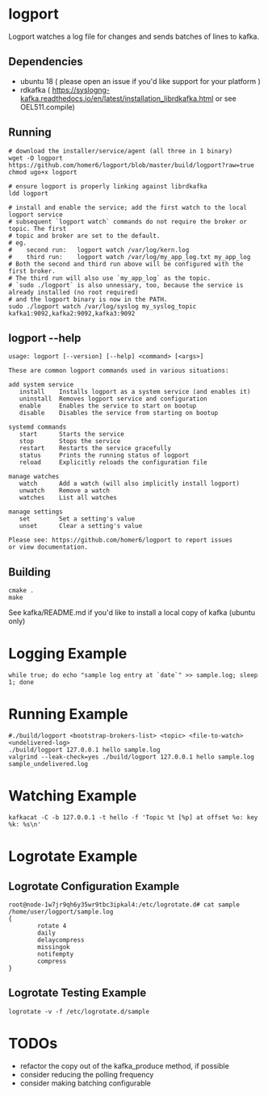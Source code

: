 # logport

Logport watches a log file for changes and sends batches of lines to kafka.


## Dependencies
- ubuntu 18 ( please open an issue if you'd like support for your platform )
- rdkafka ( https://syslogng-kafka.readthedocs.io/en/latest/installation_librdkafka.html or see OEL511.compile)

## Running
```
# download the installer/service/agent (all three in 1 binary)
wget -O logport https://github.com/homer6/logport/blob/master/build/logport?raw=true
chmod ugo+x logport

# ensure logport is properly linking against librdkafka
ldd logport

# install and enable the service; add the first watch to the local logport service
# subsequent `logport watch` commands do not require the broker or topic. The first
# topic and broker are set to the default.
# eg.
#    second run:   logport watch /var/log/kern.log
#    third run:    logport watch /var/log/my_app_log.txt my_app_log
# Both the second and third run above will be configured with the first broker.
# The third run will also use `my_app_log` as the topic.
# `sudo ./logport` is also unnessary, too, because the service is already installed (no root required)
# and the logport binary is now in the PATH.
sudo ./logport watch /var/log/syslog my_syslog_topic kafka1:9092,kafka2:9092,kafka3:9092
```


## logport --help
```
usage: logport [--version] [--help] <command> [<args>]

These are common logport commands used in various situations:

add system service
   install    Installs logport as a system service (and enables it)
   uninstall  Removes logport service and configuration
   enable     Enables the service to start on bootup
   disable    Disables the service from starting on bootup

systemd commands
   start      Starts the service
   stop       Stops the service
   restart    Restarts the service gracefully
   status     Prints the running status of logport
   reload     Explicitly reloads the configuration file

manage watches
   watch      Add a watch (will also implicitly install logport)
   unwatch    Remove a watch
   watches    List all watches

manage settings
   set        Set a setting's value
   unset      Clear a setting's value

Please see: https://github.com/homer6/logport to report issues
or view documentation.
```



## Building
```
cmake .
make
```


See kafka/README.md if you'd like to install a local copy of kafka (ubuntu only)



# Logging Example
```
while true; do echo "sample log entry at `date`" >> sample.log; sleep 1; done
```


# Running Example

```
#./build/logport <bootstrap-brokers-list> <topic> <file-to-watch> <undelivered-log>
./build/logport 127.0.0.1 hello sample.log
valgrind --leak-check=yes ./build/logport 127.0.0.1 hello sample.log sample_undelivered.log
```


# Watching Example

```
kafkacat -C -b 127.0.0.1 -t hello -f 'Topic %t [%p] at offset %o: key %k: %s\n'
```



# Logrotate Example

## Logrotate Configuration Example

```
root@node-1w7jr9qh6y35wr9tbc3ipkal4:/etc/logrotate.d# cat sample
/home/user/logport/sample.log
{
        rotate 4
        daily
        delaycompress
        missingok
        notifempty
        compress
}

```

## Logrotate Testing Example

```
logrotate -v -f /etc/logrotate.d/sample
```


# TODOs

 - refactor the copy out of the kafka_produce method, if possible
 - consider reducing the polling frequency
 - consider making batching configurable